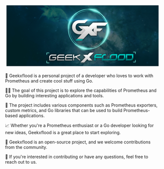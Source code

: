  ![Geekxflood banner](assets/gxf_banner.png) 

🚀 Geekxflood is a personal project of a developer who loves to work with Prometheus and create cool stuff using Go. 

👨‍💻 The goal of this project is to explore the capabilities of Prometheus and Go by building interesting applications and tools.

🤖 The project includes various components such as Prometheus exporters, custom metrics, and Go libraries that can be used to build Prometheus-based applications.

📈 Whether you're a Prometheus enthusiast or a Go developer looking for new ideas, Geekxflood is a great place to start exploring.

🌟 Geekxflood is an open-source project, and we welcome contributions from the community. 

👋 If you're interested in contributing or have any questions, feel free to reach out to us.

